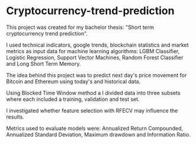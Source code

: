 # Cryptocurrency-trend-prediction
This project was created for my bachelor thesis: "Short term cryptocurrency trend prediction".

I used technical indicators, google trends, blockchain statistics and market metrics as input data for machine learning algorithms:
LGBM Classifier, Logistic Regression, Support Vector Machines, Random Forest Classifier and Long Short Term Memory.

The idea behind this project was to predict next day's price movement for Bitcoin and Ethereum using today's and historical data.

Using Blocked Time Window method a I divided data into three subsets where each included a training, validation and test set.

I investigated whether feature selection with RFECV may influence the results. 

Metrics used to evaluate models were: Annualized Return Compounded, Annualized Standard Deviation, Maximum drawdown and Information Ratio.
